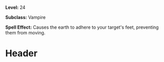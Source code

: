 <!-- TITLE: Spell: Instill -->
<!-- SUBTITLE:  -->

**Level:** 24

**Subclass:** Vampire

**Spell Effect:** Causes the earth to adhere to your target's feet, preventing them from moving.

# Header